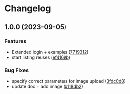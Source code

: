 # Changelog

## 1.0.0 (2023-09-05)


### Features

* Extended login + examples ([7719312](https://github.com/openfoodfacts/api-documentation/commit/7719312268f86af295ea8db029becff999d64411))
* start listing reuses ([ef4169b](https://github.com/openfoodfacts/api-documentation/commit/ef4169bd4771e796598ee3bac283c36b4f99af48))


### Bug Fixes

* specify correct parameters for image upload ([3fdc0d8](https://github.com/openfoodfacts/api-documentation/commit/3fdc0d8a1529b347629da2b89ab6025154ea089f))
* update doc + add image ([b118db2](https://github.com/openfoodfacts/api-documentation/commit/b118db2bfa065342355f0bda74c1a50e3a3fcfce))
